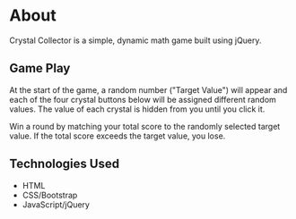 # About
Crystal Collector is a simple, dynamic math game built using jQuery.

## Game Play
At the start of the game, a random number ("Target Value") will appear and
each of the four crystal buttons below will be assigned different random
values. The value of each crystal is hidden from you until you click it.
            
Win a round by matching your total score to the randomly selected target 
value. If the total score exceeds the target value, you lose.

## Technologies Used
* HTML
* CSS/Bootstrap
* JavaScript/jQuery
